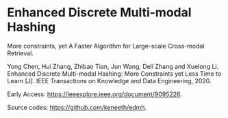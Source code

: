 # Enhanced Discrete Multi-modal Hashing
More constraints, yet A Faster Algorithm for Large-scale Cross-modal Retrieval.

Yong Chen, Hui Zhang, Zhibao Tian, Jun Wang, Dell Zhang and Xuelong Li. Enhanced Discrete Multi-modal Hashing: More Constraints yet Less Time to Learn [J]. IEEE Transactions on Knowledge and Data Engineering, 2020.

Early Access: https://ieeexplore.ieee.org/document/9095226.

Source codes: https://github.com/keneeth/edmh.

